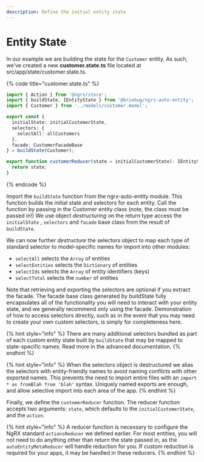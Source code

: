 ```yaml
---
description: Define the initial entity state
---
```


# Entity State

In our example we are building the state for the `Customer` entity. As such, we've created a new **customer.state.ts** file located at src/app/state/customer.state.ts.

{% code title="customer.state.ts" %}
```typescript
import { Action } from '@ngrx/store';
import { buildState, IEntityState } from '@briebug/ngrx-auto-entity';
import { Customer } from '../models/customer.model';

export const { 
  initialState: initialCustomerState, 
  selectors: {
    selectAll: allCustomers
  }, 
  facade: CustomerFacadeBase 
} = buildState(Customer);

export function customerReducer(state = initialCustomerState): IEntityState<Customer> {
  return state;
}
```
{% endcode %}

Import the `buildState` function from the ngrx-auto-entity module. This function builds the initial state and selectors for each entity. Call the function by passing in the Customer entity class \(note, the class must be passed in!\) We use object _destructuring_ on the return type access the `initialState` , `selectors` and `facade` base class from the result of `buildState`.

We can now further _destructure_ the selectors object to map each type of standard selector to model-specific names for import into other modules:

* `selectAll` selects the `Array` of entities
* `selectEntities` selects the `Dictionary` of entities
* `selectIds` selects the `Array` of entity identifiers \(keys\)
* `selectTotal` selects the `number` of entities

Note that retrieving and exporting the selectors are optional if you extract the facade. The facade base class generated by buildState fully encapsulates all of the functionality you will need to interact with your entity state, and we generally recommend only using the facade. Demonstration of how to access selectors directly, such as in the event that you may need to create your own custom selectors, is simply for completeness here.

{% hint style="info" %}
There are many additional selectors bundled as part of each custom entity state built by `buildState` that may be mapped to state-specific names. Read more in the advanced documentation.
{% endhint %}

{% hint style="info" %}
When the selectors object is destructured we alias the selectors with entity-friendly names to avoid naming conflicts with other exported names. This prevents the need to import entire files with an `import * as fromBlah from 'blah'` syntax. Uniquely named exports are enough, and allow selective import into each area of the app.
{% endhint %}

Finally, we define the `customerReducer` function. The reducer function accepts two arguments: `state`, which defaults to the `initialCustomerState`, and the `action`. 

{% hint style="info" %}
A reducer function is necessary to configure the NgRX standard `actionsReducer` we defined earlier. For most entities, you will not need to do anything other than return the state passed in, as the `autoEntityMetaReducer` will handle reduction for you. If custom reduction is required for your apps, it may be handled in these reducers.
{% endhint %}

